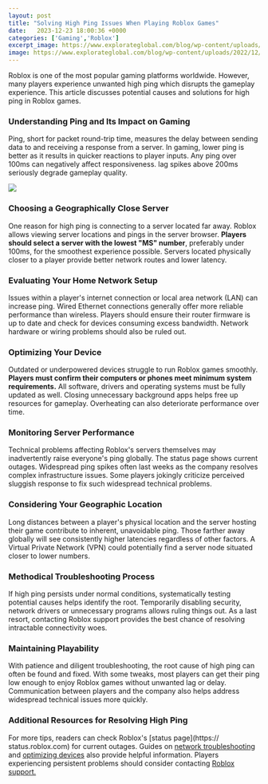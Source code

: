 ```yaml
---
layout: post
title: "Solving High Ping Issues When Playing Roblox Games"
date:   2023-12-23 18:00:36 +0000
categories: ['Gaming','Roblox']
excerpt_image: https://www.explorateglobal.com/blog/wp-content/uploads/2022/12/How-to-Fix-Roblox-Ping-So-High-Problem.jpg
image: https://www.explorateglobal.com/blog/wp-content/uploads/2022/12/How-to-Fix-Roblox-Ping-So-High-Problem.jpg
---
```


Roblox is one of the most popular gaming platforms worldwide. However, many players experience unwanted high ping which disrupts the gameplay experience. This article discusses potential causes and solutions for high ping in Roblox games.
### Understanding Ping and Its Impact on Gaming
Ping, short for packet round-trip time, measures the delay between sending data to and receiving a response from a server. In gaming, lower ping is better as it results in quicker reactions to player inputs. Any ping over 100ms can negatively affect responsiveness. lag spikes above 200ms seriously degrade gameplay quality. 

![](https://www.explorateglobal.com/blog/wp-content/uploads/2022/12/How-to-Fix-Roblox-Ping-So-High-Problem.jpg)
### Choosing a Geographically Close Server  
One reason for high ping is connecting to a server located far away. Roblox allows viewing server locations and pings in the server browser. **Players should select a server with the lowest "MS" number**, preferably under 100ms, for the smoothest experience possible. Servers located physically closer to a player provide better network routes and lower latency.
### Evaluating Your Home Network Setup
Issues within a player's internet connection or local area network (LAN) can increase ping. Wired Ethernet connections generally offer more reliable performance than wireless. Players should ensure their router firmware is up to date and check for devices consuming excess bandwidth. Network hardware or wiring problems should also be ruled out.
### Optimizing Your Device
Outdated or underpowered devices struggle to run Roblox games smoothly. **Players must confirm their computers or phones meet minimum system requirements.** All software, drivers and operating systems must be fully updated as well. Closing unnecessary background apps helps free up resources for gameplay. Overheating can also deteriorate performance over time.
### Monitoring Server Performance 
Technical problems affecting Roblox's servers themselves may inadvertently raise everyone's ping globally. The status page shows current outages. Widespread ping spikes often last weeks as the company resolves complex infrastructure issues. Some players jokingly criticize perceived sluggish response to fix such widespread technical problems.
### Considering Your Geographic Location
Long distances between a player's physical location and the server hosting their game contribute to inherent, unavoidable ping. Those farther away globally will see consistently higher latencies regardless of other factors. A Virtual Private Network (VPN) could potentially find a server node situated closer to lower numbers.
### Methodical Troubleshooting Process
If high ping persists under normal conditions, systematically testing potential causes helps identify the root. Temporarily disabling security, network drivers or unnecessary programs allows ruling things out. As a last resort, contacting Roblox support provides the best chance of resolving intractable connectivity woes. 
### Maintaining Playability 
With patience and diligent troubleshooting, the root cause of high ping can often be found and fixed. With some tweaks, most players can get their ping low enough to enjoy Roblox games without unwanted lag or delay. Communication between players and the company also helps address widespread technical issues more quickly.
### Additional Resources for Resolving High Ping
For more tips, readers can check Roblox's [status page](https:// status.roblox.com) for current outages. Guides on [network troubleshooting](https://kb.netgear.com/27462/How-do-I-troubleshoot-my-Internet-connection) and [optimizing devices](https://www.windowsdigitals.com/optimize-windows-10-performance/) also provide helpful information. Players experiencing persistent problems should consider contacting [Roblox support.](https://roblox.com/support)